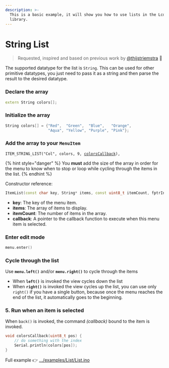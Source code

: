 ```yaml
---
description: >-
  This is a basic example, it will show you how to use lists in the LcdMenu
  library.
---
```


# String List

> Requested, inspired and based on previous work by [@thijstriemstra](https://github.com/forntoh/LcdMenu/pull/22) 🙏

The supported datatype for the list is `String`. This can be used for other primitive datatypes, you just need to pass it as a string and then parse the result to the desired datatype.

### Declare the array

```cpp
extern String colors[];
```

### Initialize the array

```cpp
String colors[] = {"Red",  "Green",  "Blue",   "Orange",
                   "Aqua", "Yellow", "Purple", "Pink"};
```

### Add the array to your `MenuItem`

<pre class="language-cpp"><code class="lang-cpp">ITEM_STRING_LIST("Col", colors, 9, <a data-footnote-ref href="#user-content-fn-1">colorsCallback</a>),
</code></pre>

{% hint style="danger" %}
You **must** add the size of the array in order for the menu to know when to stop or loop while cycling through the items in the list.
{% endhint %}

Constructor reference:

```cpp
ItemList(const char key, String* items, const uint8_t itemCount, fptrInt callback)
```

* **key**: The key of the menu item.
* **items**: The array of items to display.
* **itemCount**: The number of items in the array.
* **callback**: A pointer to the callback function to execute when this menu item is selected.

### Enter edit mode

```cpp
menu.enter()
```

### Cycle through the list

Use **`menu.left()`** and/or **`menu.right()`** to cycle through the items

* When **`left()`** is invoked the view cycles down the list
* When **`right()`** is invoked the view cycles up the list, you can use only `right()` if you have a single button, because once the menu reaches the end of the list, it automatically goes to the beginning.

### 5. Run when an item is selected

When `back()` is invoked, the command _(callback)_ bound to the item is invoked.

```cpp
void colorsCallback(uint8_t pos) {
    // do something with the index
    Serial.println(colors[pos]);
}
```

Full example 👉 [.../examples/List/List.ino](https://github.com/forntoh/LcdMenu/tree/master/examples/List/List.ino)

[^1]: Ensure that it is define before you use it
